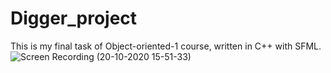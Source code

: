 # Digger_project
This is my final task of Object-oriented-1 course, written in C++ with SFML.
![Screen Recording (20-10-2020 15-51-33)](https://user-images.githubusercontent.com/73002533/96588903-dcbeb680-12ec-11eb-99c2-de4354a70274.gif)
